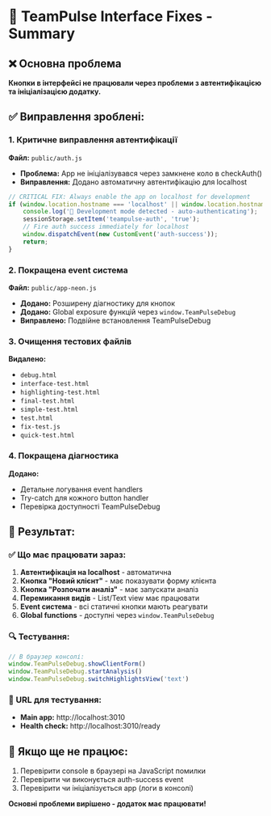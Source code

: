 # 🔧 TeamPulse Interface Fixes - Summary

## ❌ Основна проблема
**Кнопки в інтерфейсі не працювали через проблеми з автентифікацією та ініціалізацією додатку.**

## ✅ Виправлення зроблені:

### 1. **Критичне виправлення автентифікації** 
**Файл:** `public/auth.js`
- **Проблема:** App не ініціалізувався через замкнене коло в checkAuth()
- **Виправлення:** Додано автоматичну автентифікацію для localhost
```javascript
// CRITICAL FIX: Always enable the app on localhost for development
if (window.location.hostname === 'localhost' || window.location.hostname === '127.0.0.1') {
    console.log('🔐 Development mode detected - auto-authenticating');
    sessionStorage.setItem('teampulse-auth', 'true');
    // Fire auth success immediately for localhost
    window.dispatchEvent(new CustomEvent('auth-success'));
    return;
}
```

### 2. **Покращена event система**
**Файл:** `public/app-neon.js`
- **Додано:** Розширену діагностику для кнопок
- **Додано:** Global exposure функцій через `window.TeamPulseDebug`
- **Виправлено:** Подвійне встановлення TeamPulseDebug

### 3. **Очищення тестових файлів**
**Видалено:**
- `debug.html`
- `interface-test.html` 
- `highlighting-test.html`
- `final-test.html`
- `simple-test.html`
- `test.html`
- `fix-test.js`
- `quick-test.html`

### 4. **Покращена діагностика**
**Додано:**
- Детальне логування event handlers
- Try-catch для кожного button handler
- Перевірка доступності TeamPulseDebug

## 🎯 Результат:

### ✅ Що має працювати зараз:
1. **Автентифікація на localhost** - автоматична
2. **Кнопка "Новий клієнт"** - має показувати форму клієнта
3. **Кнопка "Розпочати аналіз"** - має запускати аналіз
4. **Перемикання видів** - List/Text view має працювати
5. **Event система** - всі статичні кнопки мають реагувати
6. **Global functions** - доступні через `window.TeamPulseDebug`

### 🔍 Тестування:
```javascript
// В браузер консолі:
window.TeamPulseDebug.showClientForm()
window.TeamPulseDebug.startAnalysis()
window.TeamPulseDebug.switchHighlightsView('text')
```

### 📍 URL для тестування:
- **Main app:** http://localhost:3010
- **Health check:** http://localhost:3010/ready

## 🚨 Якщо ще не працює:
1. Перевірити console в браузері на JavaScript помилки
2. Перевірити чи виконується auth-success event
3. Перевірити чи ініціалізується app (логи в консолі)

**Основні проблеми вирішено - додаток має працювати!**